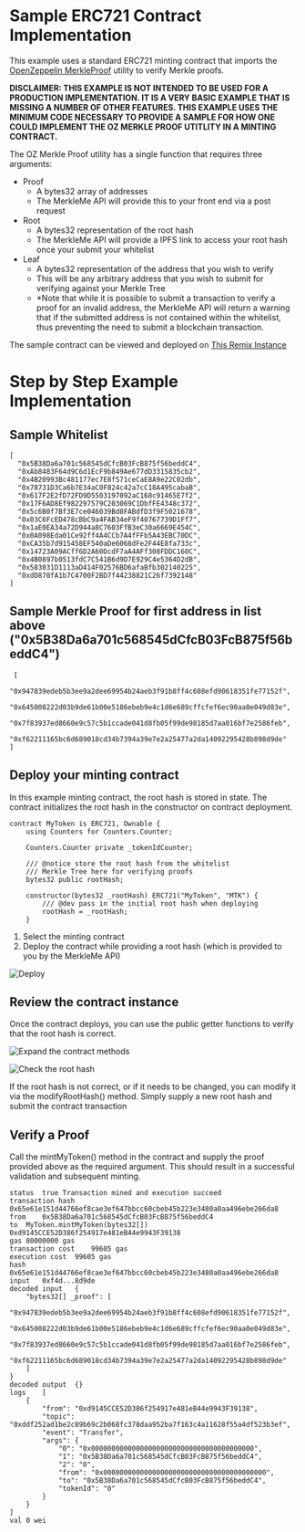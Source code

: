 # Sample ERC721 Contract Implementation

This example uses a standard ERC721 minting contract that imports the [OpenZeppelin MerkleProof](https://docs.openzeppelin.com/contracts/3.x/api/cryptography#MerkleProof ) utility to verify Merkle proofs.

**DISCLAIMER: THIS EXAMPLE IS NOT INTENDED TO BE USED FOR A PRODUCTION IMPLEMENTATION. IT IS A VERY BASIC EXAMPLE THAT IS MISSING A NUMBER OF OTHER FEATURES. THIS EXAMPLE USES THE MINIMUM CODE NECESSARY TO PROVIDE A SAMPLE FOR HOW ONE COULD IMPLEMENT THE OZ MERKLE PROOF UTITLITY IN A MINTING CONTRACT.**

The OZ Merkle Proof utility has a single function that requires three arguments:

* Proof
    - A bytes32 array of addresses
    - The MerkleMe API will provide this to your front end via a post request
* Root
    - A bytes32 representation of the root hash
    - The MerkleMe API will provide a IPFS link to access your root hash once your submit your whitelist
* Leaf
    - A bytes32 representation of the address that you wish to verify
    - This will be any arbitrary address that you wish to submit for verifying against your Merkle Tree
    - *Note that while it is possible to submit a transaction to verify a proof for an invalid address, the MerkleMe API will return a warning that if the submitted address is not contained within the whitelist, thus preventing the need to submit a blockchain transaction.

The sample contract can be viewed and deployed on [This Remix Instance](https://remix.ethereum.org/#url=https://github.com/nfgenes/merkleme/blob/main/example/sampleContract.sol&optimize=false&runs=200&evmVersion=null&version=soljson-v0.8.4+commit.c7e474f2.js)

# Step by Step Example Implementation

## Sample Whitelist

```
[
  "0x5B38Da6a701c568545dCfcB03FcB875f56beddC4",
  "0xAb8483F64d9C6d1EcF9b849Ae677dD3315835cb2",
  "0x4B20993Bc481177ec7E8f571ceCaE8A9e22C02db",
  "0x78731D3Ca6b7E34aC0F824c42a7cC18A495cabaB",
  "0x617F2E2fD72FD9D5503197092aC168c91465E7f2",
  "0x17F6AD8Ef982297579C203069C1DbfFE4348c372",
  "0x5c6B0f7Bf3E7ce046039Bd8FABdfD3f9F5021678",
  "0x03C6FcED478cBbC9a4FAB34eF9f40767739D1Ff7",
  "0x1aE0EA34a72D944a8C7603FfB3eC30a6669E454C",
  "0x0A098Eda01Ce92ff4A4CCb7A4fFFb5A43EBC70DC",
  "0xCA35b7d915458EF540aDe6068dFe2F44E8fa733c",
  "0x14723A09ACff6D2A60DcdF7aA4AFf308FDDC160C",
  "0x4B0897b0513fdC7C541B6d9D7E929C4e5364D2dB",
  "0x583031D1113aD414F02576BD6afaBfb302140225",
  "0xdD870fA1b7C4700F2BD7f44238821C26f7392148"
]
```

## Sample Merkle Proof for first address in list above ("0x5B38Da6a701c568545dCfcB03FcB875f56beddC4")

```
 [
    "0x947839edeb5b3ee9a2dee69954b24aeb3f91b8ff4c608efd90618351fe77152f",
    "0x645008222d03b9de61b00e5186ebeb9e4c1d6e689cffcfef6ec90aa0e049d83e",
    "0x7f83937ed8660e9c57c5b1ccade041d8fb05f99de98185d7aa016bf7e2586feb",
    "0xf62211165bc6d689018cd34b7394a39e7e2a25477a2da14092295428b898d9de"
]
```

## Deploy your minting contract

In this example minting contract, the root hash is stored in state. The contract initializes the root hash in the constructor on contract deployment.

```
contract MyToken is ERC721, Ownable {
    using Counters for Counters.Counter;

    Counters.Counter private _tokenIdCounter;

    /// @notice store the root hash from the whitelist
    /// Merkle Tree here for verifying proofs
    bytes32 public rootHash;

    constructor(bytes32 _rootHash) ERC721("MyToken", "MTK") {
        /// @dev pass in the initial root hash when deploying
        rootHash = _rootHash;
    }
```

1. Select the minting contract
2. Deploy the contract while providing a root hash (which is provided to you by the MerkleMe API)

![Deploy]()

## Review the contract instance

Once the contract deploys, you can use the public getter functions to verify that the root hash is correct.

![Expand the contract methods]()

![Check the root hash]()

If the root hash is not correct, or if it needs to be changed, you can modify it via the modifyRootHash() method. Simply supply a new root hash and submit the contract transaction

## Verify a Proof

Call the mintMyToken() method in the contract and supply the proof provided above as the required argument. This should result in a successful validation and subsequent minting.

```
status	true Transaction mined and execution succeed
transaction hash	0x65e61e151d44766ef8cae3ef647bbcc60cbeb45b223e3480a0aa496ebe266da8
from	0x5B38Da6a701c568545dCfcB03FcB875f56beddC4
to	MyToken.mintMyToken(bytes32[]) 0xd9145CCE52D386f254917e481eB44e9943F39138
gas	80000000 gas
transaction cost	99605 gas 
execution cost	99605 gas 
hash	0x65e61e151d44766ef8cae3ef647bbcc60cbeb45b223e3480a0aa496ebe266da8
input	0xf4d...8d9de
decoded input	{
	"bytes32[] _proof": [
		"0x947839edeb5b3ee9a2dee69954b24aeb3f91b8ff4c608efd90618351fe77152f",
		"0x645008222d03b9de61b00e5186ebeb9e4c1d6e689cffcfef6ec90aa0e049d83e",
		"0x7f83937ed8660e9c57c5b1ccade041d8fb05f99de98185d7aa016bf7e2586feb",
		"0xf62211165bc6d689018cd34b7394a39e7e2a25477a2da14092295428b898d9de"
	]
}
decoded output	{}
logs	[
	{
		"from": "0xd9145CCE52D386f254917e481eB44e9943F39138",
		"topic": "0xddf252ad1be2c89b69c2b068fc378daa952ba7f163c4a11628f55a4df523b3ef",
		"event": "Transfer",
		"args": {
			"0": "0x0000000000000000000000000000000000000000",
			"1": "0x5B38Da6a701c568545dCfcB03FcB875f56beddC4",
			"2": "0",
			"from": "0x0000000000000000000000000000000000000000",
			"to": "0x5B38Da6a701c568545dCfcB03FcB875f56beddC4",
			"tokenId": "0"
		}
	}
]
val	0 wei
```